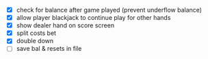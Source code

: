 - [x] check for balance after game played (prevent underflow balance)
- [x] allow player blackjack to continue play for other hands
- [x] show dealer hand on score screen
- [x] split costs bet
- [x] double down
- [ ] save bal & resets in file
